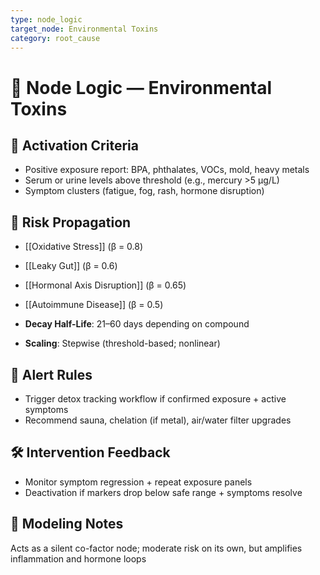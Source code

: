 ```yaml
---
type: node_logic
target_node: Environmental Toxins
category: root_cause
---
```


# 🧠 Node Logic — Environmental Toxins

## 🔑 Activation Criteria
- Positive exposure report: BPA, phthalates, VOCs, mold, heavy metals
- Serum or urine levels above threshold (e.g., mercury >5 μg/L)
- Symptom clusters (fatigue, fog, rash, hormone disruption)

## 🔁 Risk Propagation
- [[Oxidative Stress]] (β = 0.8)
- [[Leaky Gut]] (β = 0.6)
- [[Hormonal Axis Disruption]] (β = 0.65)
- [[Autoimmune Disease]] (β = 0.5)

- **Decay Half-Life**: 21–60 days depending on compound
- **Scaling**: Stepwise (threshold-based; nonlinear)

## 🚨 Alert Rules
- Trigger detox tracking workflow if confirmed exposure + active symptoms
- Recommend sauna, chelation (if metal), air/water filter upgrades

## 🛠 Intervention Feedback
- Monitor symptom regression + repeat exposure panels
- Deactivation if markers drop below safe range + symptoms resolve

## 🧠 Modeling Notes
Acts as a silent co-factor node; moderate risk on its own, but amplifies inflammation and hormone loops
